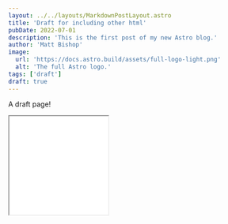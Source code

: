 ```yaml
---
layout: ../../layouts/MarkdownPostLayout.astro
title: 'Draft for including other html'
pubDate: 2022-07-01
description: 'This is the first post of my new Astro blog.'
author: 'Matt Bishop'
image:
  url: 'https://docs.astro.build/assets/full-logo-light.png'
  alt: 'The full Astro logo.'
tags: ['draft']
draft: true
---
```


A draft page!

<iframe width="200" height="200" src="/test2">
